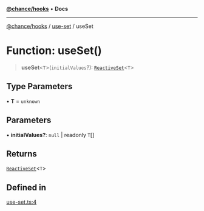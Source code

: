 [**@chance/hooks**](../../README.md) • **Docs**

***

[@chance/hooks](../../modules.md) / [use-set](../README.md) / useSet

# Function: useSet()

> **useSet**\<`T`\>(`initialValues`?): [`ReactiveSet`](../interfaces/ReactiveSet.md)\<`T`\>

## Type Parameters

• **T** = `unknown`

## Parameters

• **initialValues?**: `null` \| readonly `T`[]

## Returns

[`ReactiveSet`](../interfaces/ReactiveSet.md)\<`T`\>

## Defined in

[use-set.ts:4](https://github.com/chaance/hooks/blob/3a106812f998ae2dc116bc6963936377cd0af671/src/use-set.ts#L4)
